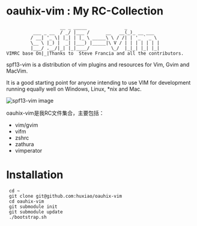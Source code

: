# oauhix-vim : My RC-Collection

                        __ _ _____              _
              ___ _ __  / _/ |___ /      __   __(_)_ __ ___
             / __| '_ \| |_| | |_ \ _____\ \ / /| | '_ ` _ \
             \__ \ |_) |  _| |___) |_____|\ V / | | | | | | |
             |___/ .__/|_| |_|____/        \_/  |_|_| |_| |_|
    VIMRC base On|_|Thanks to  Steve Francia and all the contributors.

spf13-vim is a distribution of vim plugins and resources for Vim, Gvim and MacVim.

It is a good starting point for anyone intending to use VIM for development running equally well on Windows, Linux, \*nix and Mac.

![spf13-vim image][spf13-vim-img]



oauhix-vim是我RC文件集合，主要包括：
 * vim/gvim
 * vifm
 * zshrc
 * zathura
 * vimperator

# Installation

     cd ~
     git clone git@github.com:huxiao/oauhix-vim
     cd oauhix-vim
     git submodule init
     git submodule update
     ./bootstrap.sh
     

[spf13-vim-img]:https://i.imgur.com/UKToY.png
